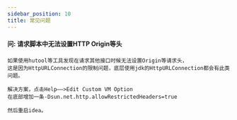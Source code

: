 ```yaml
---
sidebar_position: 10
title: 常见问题
---
```


#### 问:  请求脚本中无法设置HTTP Origin等头

```
如果使用hutool等工具发现在请求其他接口时候无法设置Origin等请求头，
这是因为HttpURLConnection的限制问题，底层使用jdk的HttpURLConnection都会有此类问题。

解决方案，点击Help——>Edit Custom VM Option
在底部增加一条-Dsun.net.http.allowRestrictedHeaders=true

然后重启idea。
```